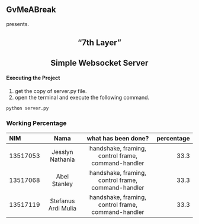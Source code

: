 ## GvMeABreak
<p>presents.</p>

<h2 align="center">“7th Layer”</h2>
<h2 align="center">Simple Websocket Server</h2>

#### Executing the Project
1. get the copy of server.py file.
2. open the terminal and execute the following command.
```
python server.py
```

### Working Percentage
| NIM       | Nama                  | what has been done?                                   | percentage  |
| :---      | :---:                 | :---:                                                 | ---:        |
| 13517053  | Jesslyn Nathania      | handshake, framing, control frame, command-handler    | 33.3        |
| 13517068  | Abel Stanley          | handshake, framing, control frame, command-handler    | 33.3        |
| 13517119  | Stefanus Ardi Mulia   | handshake, framing, control frame, command-handler    | 33.3        |


